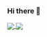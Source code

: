 ### Hi there 👋
<a href="https://github.com/ismayilov449/">
  <img align="center" src="https://github-readme-stats.vercel.app/api?username=ismayilov449&theme=tokyonight&show_icons=true&count_private=true&hide_border=true" />
</a>
<a href="https://github.com/ismayilov449/">
  <img align="center" src="https://github-readme-stats.vercel.app/api/top-langs/?username=ismayilov449&theme=dark&show_icons=true&count_private=true&layout=compact&title_color=ffffff&text_color=c9cacc&icon_color=2bbc8a&bg_color=1d1f21" />
</a>
